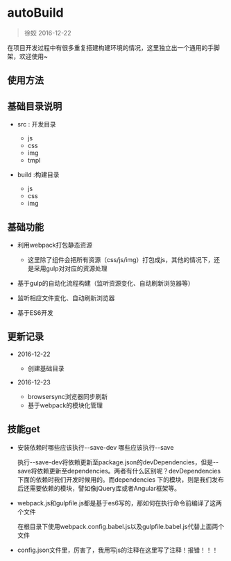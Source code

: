 # autoBuild
> 徐姣 2016-12-22

在项目开发过程中有很多重复搭建构建环境的情况，这里独立出一个通用的手脚架，欢迎使用~


## 使用方法


## 基础目录说明

+ src : 开发目录
  + js
  + css
  + img
  + tmpl

+ build :构建目录
  + js
  + css
  + img

## 基础功能

+ 利用webpack打包静态资源
  + 这里除了组件会把所有资源（css/js/img）打包成js，其他的情况下，还是采用gulp对对应的资源处理

+ 基于gulp的自动化流程构建（监听资源变化、自动刷新浏览器等）

+ 监听相应文件变化、自动刷新浏览器

+ 基于ES6开发


 

## 更新记录
+ 2016-12-22
  + 创建基础目录

+ 2016-12-23
  + browsersync浏览器同步刷新
  + 基于webpack的模块化管理


## 技能get

+ 安装依赖时哪些应该执行--save-dev 哪些应该执行--save
	
	执行--save-dev将依赖更新至package.json的devDependencies，但是--save将依赖更新至dependencies。两者有什么区别呢？devDependencies下面的依赖时我们开发时候用的。而dependencies 下的模块，则是我们发布后还需要依赖的模块，譬如像jQuery库或者Angular框架等。
 
+ webpack.js和gulpfile.js都是基于es6写的，那如何在执行命令前编译了这两个文件

	在根目录下使用webpack.config.babel.js以及gulpfile.babel.js代替上面两个文件


+ config.json文件里，厉害了，我用写js的注释在这里写了注释！报错！！！
